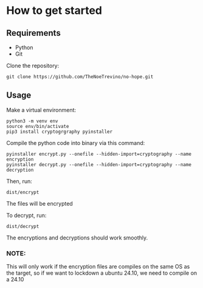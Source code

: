 # How to get started

## Requirements

- Python
- Git

Clone the repository:

```
git clone https://github.com/TheNoeTrevino/no-hope.git
```

## Usage

Make a virtual environment:

```
python3 -m venv env
source env/bin/activate
pip3 install cryptogrgraphy pyinstaller
```

Compile the python code into binary via this command:

```
pyinstaller encrypt.py --onefile --hidden-import=cryptography --name encryption
pyinstaller decrypt.py --onefile --hidden-import=cryptography --name decryption
```

Then, run:

```
dist/encrypt
```

The files will be encrypted

To decrypt, run:

```
dist/decrypt
```

The encryptions and decryptions should work smoothly.

### NOTE:

This will only work if the encryption files are compiles on the same OS as the target, so if we want to lockdown a ubuntu 24.10, we need to compile on a 24.10
